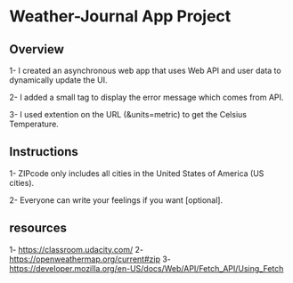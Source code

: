 # Weather-Journal App Project 

## Overview 
1- I created an asynchronous web app that uses Web API and user data to dynamically update the UI.

2- I added a small tag to display the error message which comes from API.

3- I used extention on the URL (&units=metric) to get the Celsius Temperature.

## Instructions
1- ZIPcode only includes all cities in the United States of America (US cities).

2- Everyone can write your feelings if you want [optional].

## resources
1- https://classroom.udacity.com/
2- https://openweathermap.org/current#zip
3- https://developer.mozilla.org/en-US/docs/Web/API/Fetch_API/Using_Fetch


